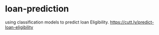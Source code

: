# loan-prediction
using classification models to predict loan Eligibility.
https://cutt.ly/predict-loan-eligibility
